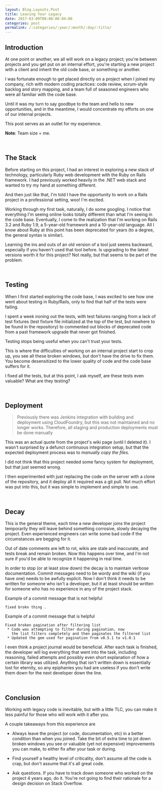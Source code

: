 ```yaml
---
layout: Blog.Layouts.Post
title: Leaving Your Legacy
date: 2017-03-09T00:00:00-04:00
categories: post
permalink: /:categories/:year/:month/:day/:title/
---
```


## Introduction

At one point or another, we all will work on a legacy project; you're between projects and you get put on an internal effort, you're starting a new project with a client and inherit the old code base, or something or another.

I was fortunate enough to get placed directly on a project when I joined my company, rich with modern coding practices: code review, scrum-style backlog and story mapping, and a team full of seasoned engineers who were all familiar with the code base.

Until it was my turn to say goodbye to the team and hello to new opportunities, and in the meantime, I would concentrate my efforts on one of our internal projects.

This post serves as an outlet for my experience.

**Note**: Team size = me.

<br>

## The Stack

Before starting on this project, I had an interest in exploring a new stack of technology, particularly Ruby web development with the Ruby on Rails framework. I had previously worked heavily in the .NET web stack and wanted to try my hand at something different. 

And then just like that, I'm told I have the opportunity to work on a Rails project in a professional setting, woo! I'm excited.

Working through my first task, naturally, I do some googling. I notice that everything I'm seeing online looks totally different than what I'm seeing in the code base. Eventually, I come to the realization that I'm working on Rails 3.2 and Ruby 1.9, a 5-year-old framework and a 10-year-old language. All I know about Ruby at this point has been deprecated for years (to a degree, the general syntax is similar).

Learning the ins and outs of an old version of a tool just seems backward, especially if you haven't used that tool before. Is upgrading to the latest versions worth it for this project? Not really, but that seems to be part of the problem.

<br>

## Testing

When I first started exploring the code base, I was excited to see how one went about testing in Ruby/Rails, only to find that half of the tests were failing. 

I spent a week ironing out the tests, with test failures ranging from a lack of test fixtures (test fixture file initialized at the top of the test, but nowhere to be found in the repository) to commented out blocks of deprecated code from a past framework upgrade that never got finished.

Testing stops being useful when you can't trust your tests.

This is where the difficulties of working on an internal project start to crop up, you see all these broken windows, but don't have the drive to fix them. You become desensitized to the lower quality of code and the code base suffers for it.

I fixed all the tests, but at this point, I ask myself, are these tests even valuable? What are they testing?

<br>

## Deployment

>Previously there was Jenkins integration with building and deployment using CloudFoundry, but this was not maintained and no longer works. Therefore, all staging and production deployments must be done manually

This was an actual quote from the project's wiki page (until I deleted it). I wasn't surprised by a defunct continuous integration setup, but that the expected deployment process was to *manually copy the files*. 

I did not think that this project needed some fancy system for deployment, but that just seemed wrong. 

I then experimented with just replacing the code on the server with a clone of the repository, and it deploy all it required was a git pull. Not much effort was put into this, but it was simple to implement and simple to use.

<br>

## Decay

This is the general theme, each time a new developer joins the project temporarily they will leave behind something corrosive, slowly decaying the project. Even experienced engineers can write some bad code if the circumstances are begging for it. 

Out of date comments are left to rot, wikis are stale and inaccurate, and tests break and remain broken. Now this happens over time, and I'm not sure if you'd be able to recognize it happening in real time. 

In order to stop (or at least slow down) the decay is to maintain verbose documentation. Commit messages need to be wordy and the wiki (if you have one) needs to be awfully explicit. Now I don't think it needs to be written for someone who isn't a developer, but it at least should be written for someone who has no experience in any of the project stack. 

Example of a commit message that is not helpful

~~~
fixed brokn thing .
~~~

Example of a commit message that is helpful

~~~
Fixed broken pagination after filtering list
 * Code was attempting to filter during pagination, now 
   the list filters completely and then paginates the filtered list
 * Updated the gem used for pagination from v0.5.1 to v1.0.1
~~~

I even think a project journal would be beneficial. After each task is finished, the developer will log everything that went into the task, including reasoning, failed attempts and possibly even short explanation of how a certain library was utilized. Anything that isn't written down is essentially lost for eternity, so any epiphanies you had are useless if you don't write them down for the next developer down the line.

<br>

## Conclusion

Working with legacy code is inevitable, but with a little TLC, you can make it less painful for those who will work with it after you. 

A couple takeaways from this experience are

* Always leave the project (or code, documentation, etc) in a better condition than when you joined. Take the bit of extra time to jot down broken windows you see or valuable (yet not expensive) improvements you can make, to either fix after your task or during.

* Find yourself a healthy level of criticality, don't assume all the code is crap, but don't assume that it's all great code.

* Ask questions. If you have to track down someone who worked on the project 4 years ago, do it. You're not going to find their rationale for a design decision on Stack Overflow.

